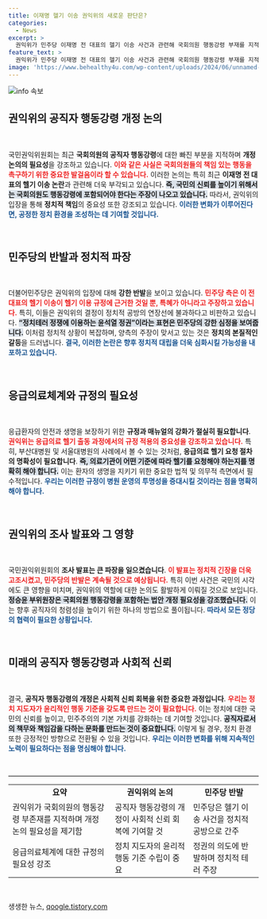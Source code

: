 ```yaml
---
title: 이재명 헬기 이송 권익위의 새로운 판단은?
categories:
  - News
excerpt: >
  권익위가 민주당 이재명 전 대표의 헬기 이송 사건과 관련해 국회의원 행동강령 부재를 지적하며 개정을 촉구했다. 민주당은 이를 “정치적 공방의 소재”로 비판하고, 국민의 생명을 경시한 주장이라 반발했다.
feature_text: >
  권익위가 민주당 이재명 전 대표의 헬기 이송 사건과 관련해 국회의원 행동강령 부재를 지적하며 개정을 촉구했다. 민주당은 이를 “정치적 공방의 소재”로 비판하고, 국민의 생명을 경시한 주장이라 반발했다.
image: 'https://www.behealthy4u.com/wp-content/uploads/2024/06/unnamed-file.png'
---
```


<p><img src="https://www.behealthy4u.com/wp-content/uploads/2024/06/unnamed-file.png" alt="info 속보" /></p>

<h2 data-ke-size="size26">권익위의 공직자 행동강령 개정 논의</h2> 

<p data-ke-size="size16">&nbsp;</p>

<p>국민권익위원회는 최근 <strong>국회의원의 공직자 행동강령</strong>에 대한 빠진 부분을 지적하며 <strong>개정 논의의 필요성</strong>을 강조하고 있습니다. <b><span style="color: #ee2323;">이와 같은 사실은 국회의원들의 책임 있는 행동을 촉구하기 위한 중요한 발걸음이라 할 수 있습니다.</span></b> 이러한 논의는 특히 최근 <strong>이재명 전 대표의 헬기 이송 논란</strong>과 관련해 더욱 부각되고 있습니다. <b><span style="background-color: #21538527;">즉, 국민의 신뢰를 높이기 위해서는 국회의원도 행동강령에 포함되어야 한다는 주장이 나오고 있습니다.</span></b> 따라서, 권익위의 입장을 통해 <strong>정치적 책임</strong>의 중요성 또한 강조되고 있습니다. <b><span style="color: #1a5490;">이러한 변화가 이루어진다면, 공정한 정치 환경을 조성하는 데 기여할 것입니다.</span></b></p>

<p data-ke-size="size16">&nbsp;</p>

<h2 data-ke-size="size26">민주당의 반발과 정치적 파장</h2>

<p data-ke-size="size16">&nbsp;</p>

<p>더불어민주당은 권익위의 입장에 대해 <strong>강한 반발</strong>을 보이고 있습니다. <b><span style="color: #ee2323;">민주당 측은 이 전 대표의 헬기 이송이 헬기 이용 규정에 근거한 것일 뿐, 특혜가 아니라고 주장하고 있습니다.</span></b> 특히, 이들은 권익위의 결정이 정치적 공방의 연장선에 불과하다고 비판하고 있습니다. <b><span style="background-color: #21538527;">“정치테러 정쟁에 이용하는 윤석열 정권”이라는 표현은 민주당의 강한 심정을 보여줍니다.</span></b> 이처럼 정치적 상황이 복잡하며, 양측의 주장이 맞서고 있는 것은 <strong>정치의 본질적인 갈등</strong>을 드러냅니다. <b><span style="color: #1a5490;">결국, 이러한 논란은 향후 정치적 대립을 더욱 심화시킬 가능성을 내포하고 있습니다.</span></b></p>

<p data-ke-size="size16">&nbsp;</p>

<h2 data-ke-size="size26">응급의료체계와 규정의 필요성</h2>

<p data-ke-size="size16">&nbsp;</p>

<p>응급환자의 안전과 생명을 보장하기 위한 <strong>규정과 매뉴얼의 강화가 절실히 필요합니다</strong>. <b><span style="color: #ee2323;">권익위는 응급의료 헬기 출동 과정에서의 규정 적용의 중요성을 강조하고 있습니다.</span></b> 특히, 부산대병원 및 서울대병원의 사례에서 볼 수 있는 것처럼, <strong>응급의료 헬기 요청 절차의 명확성이 필요합니다</strong>. <b><span style="background-color: #21538527;">즉, 의료기관이 어떤 기준에 따라 헬기를 요청해야 하는지를 명확히 해야 합니다.</span></b> 이는 환자의 생명을 지키기 위한 중요한 법적 및 의무적 측면에서 필수적입니다. <b><span style="color: #1a5490;">우리는 이러한 규정이 병원 운영의 투명성을 증대시킬 것이라는 점을 명확히 해야 합니다.</span></b></p>

<p data-ke-size="size16">&nbsp;</p>

<h2 data-ke-size="size26">권익위의 조사 발표와 그 영향</h2>

<p data-ke-size="size16">&nbsp;</p>

<p>국민권익위원회의 <strong>조사 발표는 큰 파장을 일으켰습니다</strong>. <b><span style="color: #ee2323;">이 발표는 정치적 긴장을 더욱 고조시켰고, 민주당의 반발은 계속될 것으로 예상됩니다.</span></b> 특히 이번 사건은 국민의 시각에도 큰 영향을 미치며, 권익위의 역할에 대한 논의도 활발하게 이뤄질 것으로 보입니다. <b><span style="background-color: #21538527;">정승윤 부위원장은 국회의원 행동강령을 포함하는 법안 개정 필요성을 강조했습니다.</span></b> 이는 향후 공직자의 청렴성을 높이기 위한 하나의 방법으로 풀이됩니다. <b><span style="color: #1a5490;">따라서 모든 정당의 협력이 필요한 상황입니다.</span></b></p>

<p data-ke-size="size16">&nbsp;</p>

<h2 data-ke-size="size26">미래의 공직자 행동강령과 사회적 신뢰</h2>

<p data-ke-size="size16">&nbsp;</p>

<p>결국, <strong>공직자 행동강령의 개정은 사회적 신뢰 회복을 위한 중요한 과정입니다</strong>. <b><span style="color: #ee2323;">우리는 정치 지도자가 윤리적인 행동 기준을 갖도록 만드는 것이 필요합니다.</span></b> 이는 정치에 대한 국민의 신뢰를 높이고, 민주주의의 기본 가치를 강화하는 데 기여할 것입니다. <b><span style="background-color: #21538527;">공직자로서의 책무와 책임감을 다하는 문화를 만드는 것이 중요합니다.</span></b> 이렇게 될 경우, 정치 환경 또한 긍정적인 방향으로 전환될 수 있을 것입니다. <b><span style="color: #1a5490;">우리는 이러한 변화를 위해 지속적인 노력이 필요하다는 점을 명심해야 합니다.</span></b></p>

<p data-ke-size="size16">&nbsp;</p>

<hr style="border: none; border-top: 1px solid #ccc;"/>

<table style="width: 100%; border-collapse: collapse;">
<tr>
<td style="text-align: center; height: 17px;"><b>요약</b></td>
<td style="text-align: center; height: 17px;"><b>권익위의 논의</b></td>
<td style="text-align: center; height: 17px;"><b>민주당 반발</b></td>
</tr>
<tr>
<td>권익위가 국회의원의 행동강령 부존재를 지적하며 개정 논의 필요성을 제기함</td>
<td>공직자 행동강령의 개정이 사회적 신뢰 회복에 기여할 것</td>
<td>민주당은 헬기 이송 사건을 정치적 공방으로 간주</td>
</tr>
<tr>
<td>응급의료체계에 대한 규정의 필요성 강조</td>
<td>정치 지도자의 윤리적 행동 기준 수립이 중요</td>
<td>정권의 의도에 반발하며 정치적 테러 주장</td>
</tr>
</table>

<p data-ke-size="size16">&nbsp;</p>
생생한 뉴스, <a href="https://qoogle.tistory.com" rel="dofollow">qoogle.tistory.com</a>


